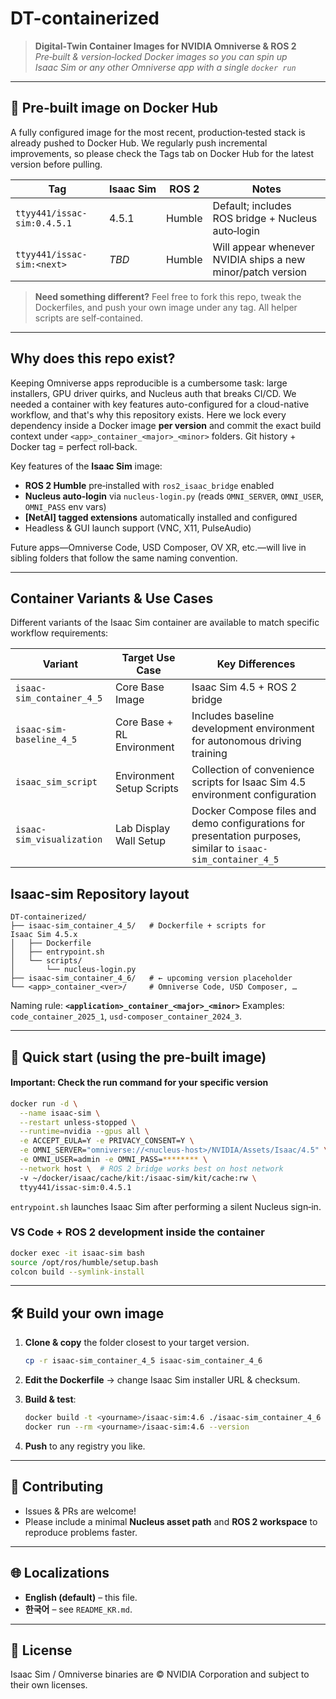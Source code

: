 # DT-containerized

> **Digital‑Twin Container Images for NVIDIA Omniverse & ROS 2**
> *Pre‑built & version‑locked Docker images so you can spin up Isaac Sim or any other Omniverse app with a single `docker run`*

---


## 🔔 Pre‑built image on Docker Hub


A fully configured image for the most recent, production‑tested stack is already pushed to Docker Hub. We regularly push incremental improvements, so please check the Tags tab on Docker Hub for the latest version before pulling.


| Tag                         | Isaac Sim | ROS 2  | Notes                                                       |
| --------------------------- | --------- | ------ | ----------------------------------------------------------- |
| `ttyy441/issac-sim:0.4.5.1` | 4.5.1     | Humble | Default; includes ROS bridge + Nucleus auto‑login           |
| `ttyy441/issac-sim:<next>`  | *TBD*     | Humble | Will appear whenever NVIDIA ships a new minor/patch version |

> **Need something different?** Feel free to fork this repo, tweak the Dockerfiles, and push your own image under any tag. All helper scripts are self‑contained.

---

## Why does this repo exist?

Keeping Omniverse apps reproducible is a cumbersome task: large installers, GPU driver quirks, and Nucleus auth that breaks CI/CD. We needed a container with key features auto-configured for a cloud-native workflow, and that's why this repository exists.  Here we lock every dependency inside a Docker image **per version** and commit the exact build context under
`<app>_container_<major>_<minor>` folders. Git history + Docker tag = perfect roll‑back.

Key features of the **Isaac Sim** image:

* **ROS 2 Humble** pre‑installed with `ros2_isaac_bridge` enabled
* **Nucleus auto‑login** via `nucleus-login.py` (reads `OMNI_SERVER`, `OMNI_USER`, `OMNI_PASS` env vars)
* **[NetAI] tagged extensions** automatically installed and configured
* Headless & GUI launch support (VNC, X11, PulseAudio)

Future apps—Omniverse Code, USD Composer, OV XR, etc.—will live in sibling folders that follow the same naming convention.

---

## Container Variants & Use Cases

Different variants of the Isaac Sim container are available to match specific workflow requirements:

| Variant | Target Use Case | Key Differences |
|---------|----------------|----------------|
| `isaac-sim_container_4_5` | Core Base Image | Isaac Sim 4.5 + ROS 2 bridge |
| `isaac-sim-baseline_4_5` | Core Base + RL Environment | Includes baseline development environment for autonomous driving training |
| `isaac_sim_script` | Environment Setup Scripts | Collection of convenience scripts for Isaac Sim 4.5 environment configuration |
| `isaac-sim_visualization` | Lab Display Wall Setup | Docker Compose files and demo configurations for presentation purposes, similar to `isaac-sim_container_4_5` |


## Isaac-sim Repository layout

```
DT-containerized/
├── isaac-sim_container_4_5/   # Dockerfile + scripts for Isaac Sim 4.5.x
│   ├── Dockerfile
│   ├── entrypoint.sh
│   └── scripts/
│       └── nucleus-login.py
├── isaac-sim_container_4_6/   # ← upcoming version placeholder
└── <app>_container_<ver>/     # Omniverse Code, USD Composer, …
```

Naming rule: **`<application>_container_<major>_<minor>`**
Examples: `code_container_2025_1`, `usd-composer_container_2024_3`.

---


## 🚀 Quick start (using the pre‑built image)

#### Important: Check the run command for your specific version

```bash
docker run -d \
  --name isaac-sim \
  --restart unless-stopped \
  --runtime=nvidia --gpus all \
  -e ACCEPT_EULA=Y -e PRIVACY_CONSENT=Y \
  -e OMNI_SERVER="omniverse://<nucleus-host>/NVIDIA/Assets/Isaac/4.5" \
  -e OMNI_USER=admin -e OMNI_PASS=******** \
  --network host \  # ROS 2 bridge works best on host network
  -v ~/docker/isaac/cache/kit:/isaac-sim/kit/cache:rw \
  ttyy441/issac-sim:0.4.5.1
```

`entrypoint.sh` launches Isaac Sim after performing a silent Nucleus sign‑in.

### VS Code + ROS 2 development inside the container

```bash
docker exec -it isaac-sim bash
source /opt/ros/humble/setup.bash
colcon build --symlink-install
```

---

## 🛠️ Build your own image

1. **Clone & copy** the folder closest to your target version.

   ```bash
   cp -r isaac-sim_container_4_5 isaac-sim_container_4_6
   ```
2. **Edit the Dockerfile** → change Isaac Sim installer URL & checksum.
3. **Build & test**:

   ```bash
   docker build -t <yourname>/isaac-sim:4.6 ./isaac-sim_container_4_6
   docker run --rm <yourname>/isaac-sim:4.6 --version
   ```
4. **Push** to any registry you like.

---

## 🤝 Contributing

* Issues & PRs are welcome!
* Please include a minimal **Nucleus asset path** and **ROS 2 workspace** to reproduce problems faster.

---

## 🌐 Localizations

* **English (default)** – this file.
* **한국어** – see `README_KR.md`.

---

## 📜 License

Isaac Sim / Omniverse binaries are © NVIDIA Corporation and subject to their own licenses.


